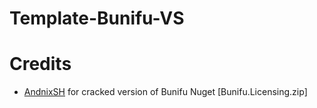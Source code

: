# Template-Bunifu-VS


# Credits
- [AndnixSH](https://github.com/AndnixSH) for cracked version of Bunifu Nuget [Bunifu.Licensing.zip]
